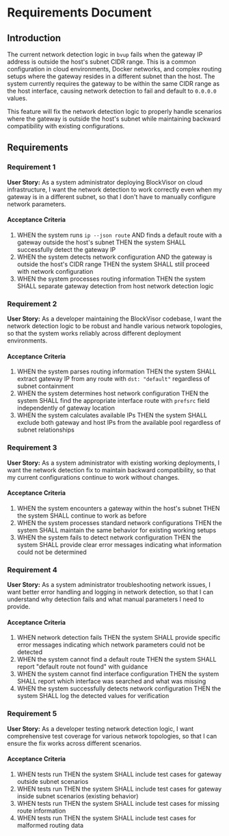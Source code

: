 # Requirements Document

## Introduction

The current network detection logic in `bvup` fails when the gateway IP address is outside the host's subnet CIDR range. This is a common configuration in cloud environments, Docker networks, and complex routing setups where the gateway resides in a different subnet than the host. The system currently requires the gateway to be within the same CIDR range as the host interface, causing network detection to fail and default to `0.0.0.0` values.

This feature will fix the network detection logic to properly handle scenarios where the gateway is outside the host's subnet while maintaining backward compatibility with existing configurations.

## Requirements

### Requirement 1

**User Story:** As a system administrator deploying BlockVisor on cloud infrastructure, I want the network detection to work correctly even when my gateway is in a different subnet, so that I don't have to manually configure network parameters.

#### Acceptance Criteria

1. WHEN the system runs `ip --json route` AND finds a default route with a gateway outside the host's subnet THEN the system SHALL successfully detect the gateway IP
2. WHEN the system detects network configuration AND the gateway is outside the host's CIDR range THEN the system SHALL still proceed with network configuration
3. WHEN the system processes routing information THEN the system SHALL separate gateway detection from host network detection logic

### Requirement 2

**User Story:** As a developer maintaining the BlockVisor codebase, I want the network detection logic to be robust and handle various network topologies, so that the system works reliably across different deployment environments.

#### Acceptance Criteria

1. WHEN the system parses routing information THEN the system SHALL extract gateway IP from any route with `dst: "default"` regardless of subnet containment
2. WHEN the system determines host network configuration THEN the system SHALL find the appropriate interface route with `prefsrc` field independently of gateway location
3. WHEN the system calculates available IPs THEN the system SHALL exclude both gateway and host IPs from the available pool regardless of subnet relationships

### Requirement 3

**User Story:** As a system administrator with existing working deployments, I want the network detection fix to maintain backward compatibility, so that my current configurations continue to work without changes.

#### Acceptance Criteria

1. WHEN the system encounters a gateway within the host's subnet THEN the system SHALL continue to work as before
2. WHEN the system processes standard network configurations THEN the system SHALL maintain the same behavior for existing working setups
3. WHEN the system fails to detect network configuration THEN the system SHALL provide clear error messages indicating what information could not be determined

### Requirement 4

**User Story:** As a system administrator troubleshooting network issues, I want better error handling and logging in network detection, so that I can understand why detection fails and what manual parameters I need to provide.

#### Acceptance Criteria

1. WHEN network detection fails THEN the system SHALL provide specific error messages indicating which network parameters could not be detected
2. WHEN the system cannot find a default route THEN the system SHALL report "default route not found" with guidance
3. WHEN the system cannot find interface configuration THEN the system SHALL report which interface was searched and what was missing
4. WHEN the system successfully detects network configuration THEN the system SHALL log the detected values for verification

### Requirement 5

**User Story:** As a developer testing network detection logic, I want comprehensive test coverage for various network topologies, so that I can ensure the fix works across different scenarios.

#### Acceptance Criteria

1. WHEN tests run THEN the system SHALL include test cases for gateway outside subnet scenarios
2. WHEN tests run THEN the system SHALL include test cases for gateway inside subnet scenarios (existing behavior)
3. WHEN tests run THEN the system SHALL include test cases for missing route information
4. WHEN tests run THEN the system SHALL include test cases for malformed routing data